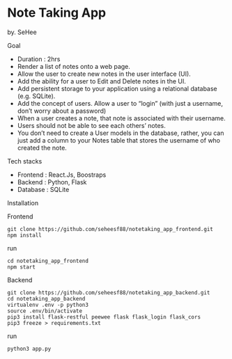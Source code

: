 # Note Taking App
by. SeHee

Goal
- Duration : 2hrs
- Render a list of notes onto a web page.
- Allow the user to create new notes in the user interface (UI).
- Add the ability for a user to Edit and Delete notes in the UI.
- Add persistent storage to your application using a relational database (e.g. SQLite).
- Add the concept of users. Allow a user to “login” (with just a username, don’t worry about a password)
- When a user creates a note, that note is associated with their username.
- Users should not be able to see each others’ notes.
- You don’t need to create a User models in the database, rather, you can just add a column to your Notes table that stores the username of who created the note.


Tech stacks
- Frontend : React.Js, Boostraps
- Backend : Python, Flask
- Database : SQLite

Installation

Frontend

```
git clone https://github.com/seheesf88/notetaking_app_frontend.git
npm install
```
run

```
cd notetaking_app_frontend
npm start
```

Backend

```
git clone https://github.com/seheesf88/notetaking_app_backend.git
cd notetaking_app_backend
virtualenv .env -p python3
source .env/bin/activate
pip3 install flask-restful peewee flask flask_login flask_cors
pip3 freeze > requirements.txt

```

run
```
python3 app.py
```
